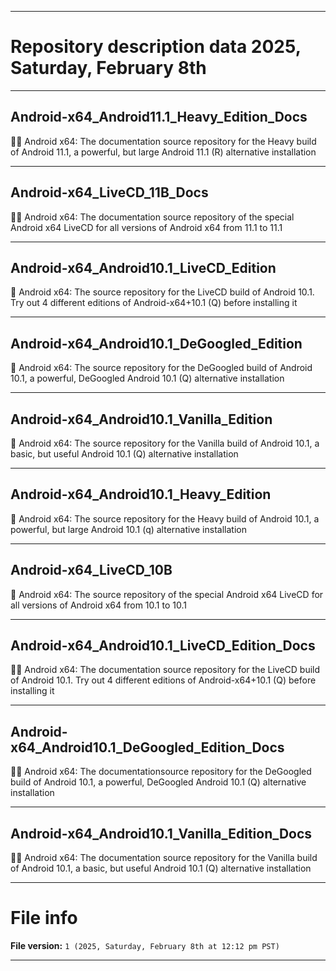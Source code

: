 
***

# Repository description data 2025, Saturday, February 8th

---

## Android-x64_Android11.1_Heavy_Edition_Docs

🤖️📖️ Android x64: The documentation source repository for the Heavy build of Android 11.1, a powerful, but large Android 11.1 (R) alternative installation

---

## Android-x64_LiveCD_11B_Docs

🤖️📖️ Android x64: The documentation source repository of the special Android x64 LiveCD for all versions of Android x64 from 11.1 to 11.1

---

## Android-x64_Android10.1_LiveCD_Edition

🤖️ Android x64: The source repository for the LiveCD build of Android 10.1. Try out 4 different editions of Android-x64+10.1 (Q) before installing it 

---

## Android-x64_Android10.1_DeGoogled_Edition

🤖️ Android x64: The source repository for the DeGoogled build of Android 10.1, a powerful, DeGoogled Android 10.1 (Q) alternative installation 

---

## Android-x64_Android10.1_Vanilla_Edition

🤖️ Android x64: The source repository for the Vanilla build of Android 10.1, a basic, but useful Android 10.1 (Q) alternative installation

---

## Android-x64_Android10.1_Heavy_Edition

🤖️ Android x64: The source repository for the Heavy build of Android 10.1, a powerful, but large Android 10.1 (q) alternative installation

---

## Android-x64_LiveCD_10B

🤖️ Android x64: The source repository of the special Android x64 LiveCD for all versions of Android x64 from 10.1 to 10.1

---

## Android-x64_Android10.1_LiveCD_Edition_Docs

🤖️📖️ Android x64: The documentation source repository for the LiveCD build of Android 10.1. Try out 4 different editions of Android-x64+10.1 (Q) before installing it 

---

## Android-x64_Android10.1_DeGoogled_Edition_Docs

🤖️📖️ Android x64: The documentationsource repository for the DeGoogled build of Android 10.1, a powerful, DeGoogled Android 10.1 (Q) alternative installation 

---

## Android-x64_Android10.1_Vanilla_Edition_Docs

🤖️📖️ Android x64: The documentation source repository for the Vanilla build of Android 10.1, a basic, but useful Android 10.1 (Q) alternative installation

***

# File info

**File version:** `1 (2025, Saturday, February 8th at 12:12 pm PST)`

***

